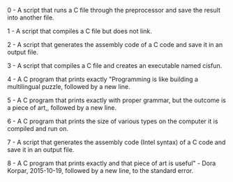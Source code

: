 0 - A script that runs a C file through the preprocessor and save the result into another file.

1 - A script that compiles a C file but does not link.

2 - A script that generates the assembly code of a C code and save it in an output file.

3 - A script that compiles a C file and creates an executable named cisfun.

4 - A C program that prints exactly "Programming is like building a multilingual puzzle, followed by a new line.

5 - A C program that prints exactly with proper grammar, but the outcome is a piece of art,, followed by a new line.

6 - A C program that prints the size of various types on the computer it is compiled and run on.

7 - A script that generates the assembly code (Intel syntax) of a C code and save it in an output file.

8 - A C program that prints exactly and that piece of art is useful" - Dora Korpar, 2015-10-19, followed by a new line, to the standard error.

